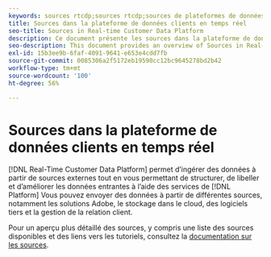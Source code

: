 ```yaml
---
keywords: sources rtcdp;sources rtcdp;sources de plateformes de données client en temps réel
title: Sources dans la plateforme de données clients en temps réel
seo-title: Sources in Real-time Customer Data Platform
description: Ce document présente les sources dans la plateforme de données client en temps réel
seo-description: This document provides an overview of Sources in Real-Time Customer Data Platform
exl-id: 15b3ee9b-6faf-4091-9641-e653e4cdd7fb
source-git-commit: 0085306a2f5172eb19590cc12bc9645278bd2b42
workflow-type: tm+mt
source-wordcount: '100'
ht-degree: 56%

---
```


# Sources dans la plateforme de données clients en temps réel

[!DNL Real-Time Customer Data Platform] permet d’ingérer des données à partir de sources externes tout en vous permettant de structurer, de libeller et d’améliorer les données entrantes à l’aide des services de [!DNL Platform] Vous pouvez envoyer des données à partir de différentes sources, notamment les solutions Adobe, le stockage dans le cloud, des logiciels tiers et la gestion de la relation client.

Pour un aperçu plus détaillé des sources, y compris une liste des sources disponibles et des liens vers les tutoriels, consultez la [documentation sur les sources](../../sources/home.md).
